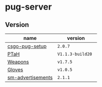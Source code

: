 # pug-server

## Version

| name | version  |
|-----|---|
| [csgo-pug-setup](https://github.com/splewis/csgo-pug-setup) | `2.0.7` |
| [PTaH](https://ptah.zizt.ru) | `V1.1.3-build20 ` |
| [Weapons](https://github.com/kgns/weapons) | `v1.7.5` |
| [Gloves](https://github.com/kgns/gloves) | `v1.0.5` |
| [sm-advertisements](https://github.com/ErikMinekus/sm-advertisements) | `2.1.1` |